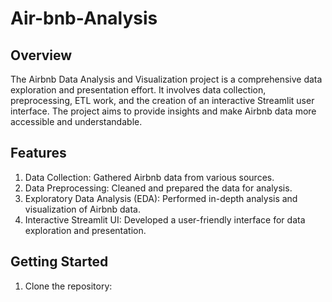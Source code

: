 # Air-bnb-Analysis

## Overview
The Airbnb Data Analysis and Visualization project is a comprehensive data exploration and presentation effort. It involves data collection, preprocessing, ETL work, and the creation of an interactive Streamlit user interface. The project aims to provide insights and make Airbnb data more accessible and understandable.

## Features
1. Data Collection: Gathered Airbnb data from various sources.
2. Data Preprocessing: Cleaned and prepared the data for analysis.
3. Exploratory Data Analysis (EDA): Performed in-depth analysis and visualization of Airbnb data.
4. Interactive Streamlit UI: Developed a user-friendly interface for data exploration and presentation.
## Getting Started
1. Clone the repository:


